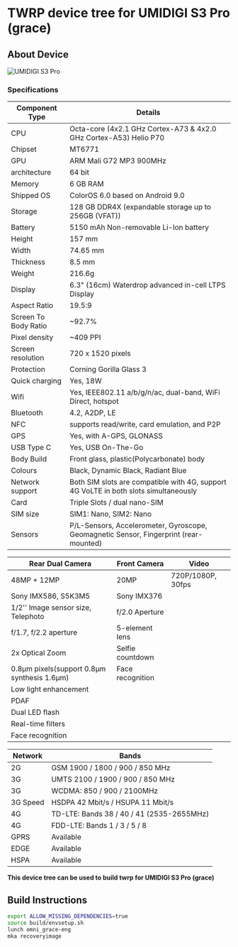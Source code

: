 # TWRP device tree for UMIDIGI S3 Pro (grace)

## About Device

![UMIDIGI S3 Pro](https://www.umidigi.com/new/Images/s3pro/s3pro.png)

### Specifications


Component Type | Details
---------------|-------
CPU     | Octa-core (4x2.1 GHz Cortex-A73 & 4x2.0 GHz Cortex-A53) Helio P70
Chipset | MT6771
GPU     | ARM Mali G72 MP3 900MHz
architecture | 64 bit
Memory  | 6 GB RAM
Shipped OS | ColorOS 6.0 based on Android 9.0
Storage | 128 GB DDR4X (expandable storage up to 256GB (VFAT))
Battery | 5150 mAh Non-removable Li-Ion  battery
Height | 157 mm
Width | 74.65 mm
Thickness | 8.5 mm
Weight | 216.6g
Display | 6.3" (16cm) Waterdrop advanced in-cell LTPS Display
Aspect Ratio | 19.5:9
Screen To Body Ratio | ~92.7%
Pixel density | ~409 PPI
Screen resolution | 720 x 1520 pixels
Protection | Corning Gorilla Glass 3
Quick charging | Yes, 18W
Wifi | Yes, IEEE802.11 a/b/g/n/ac, dual-band, WiFi Direct, hotspot 
Bluetooth | 4.2, A2DP, LE
NFC | supports read/write, card emulation, and P2P
GPS | Yes, with A-GPS, GLONASS
USB Type C| Yes, USB On-The-Go
Body Build | Front glass, plastic(Polycarbonate) body
Colours | Black, Dynamic Black, Radiant Blue
Network support | Both SIM slots are compatible with 4G, support 4G VoLTE in both slots simultaneously
Card | Triple Slots / dual nano-SIM
SIM size | SIM1: Nano, SIM2: Nano
Sensors | P/L-Sensors, Accelerometer, Gyroscope, Geomagnetic Sensor, Fingerprint (rear-mounted)


Rear Dual Camera | Front Camera | Video
-----------------|-----------------|-----
48MP + 12MP | 20MP | 720P/1080P, 30fps
Sony IMX586, S5K3M5 | Sony IMX376
1/2'' Image sensor size, Telephoto | f/2.0 Aperture
f/1.7, f/2.2 aperture | 5-element lens
2x Optical Zoom | Selfie countdown
0.8μm pixels(support 0.8μm synthesis 1.6μm) | Face recognition
Low light enhancement |
PDAF |
Dual LED flash |
Real-time filters |
Face recognition |


Network | Bands
--------|------
2G | GSM 1900 / 1800 / 900 / 850 MHz
3G | UMTS 2100 / 1900 / 900 / 850 MHz
3G | WCDMA: 850 / 900 / 2100MHz
3G Speed | HSDPA 42 Mbit/s / HSUPA 11 Mbit/s
4G | TD-LTE: Bands 38 / 40 / 41 (2535-2655MHz)
4G | FDD-LTE: Bands 1 / 3 / 5 / 8
GPRS | Available
EDGE | Available
HSPA | Available


**This device tree can be used to build twrp for UMIDIGI S3 Pro (grace)**

## Build Instructions
```sh
export ALLOW_MISSING_DEPENDENCIES=true
source build/envsetup.sh
lunch omni_grace-eng
mka recoveryimage
```
